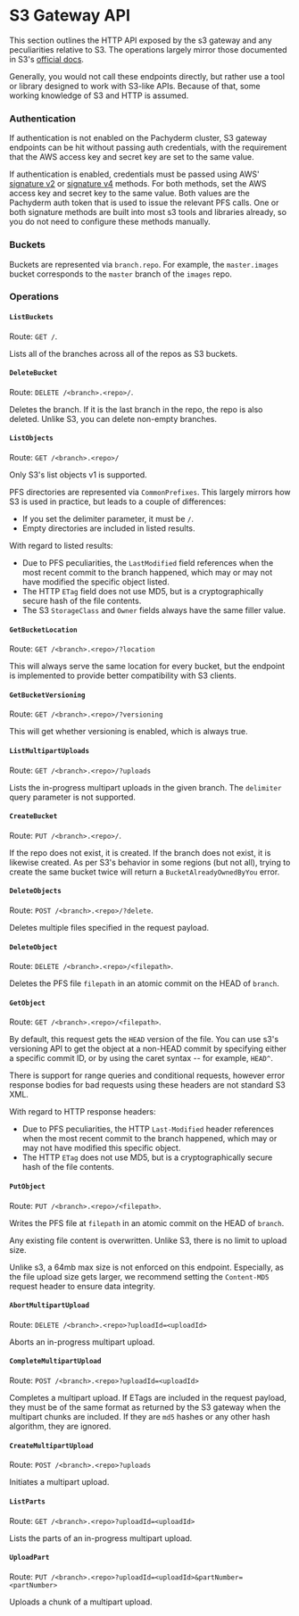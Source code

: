 # S3 Gateway API

This section outlines the HTTP API exposed by the s3 gateway and any peculiarities
relative to S3. The operations largely mirror those documented in S3's
[official docs](https://docs.aws.amazon.com/AmazonS3/latest/API/API_Operations_Amazon_Simple_Storage_Service.html).

Generally, you would not call these endpoints directly, but rather use a
tool or library designed to work with S3-like APIs. Because of that, some
working knowledge of S3 and HTTP is assumed.

### Authentication

If authentication is not enabled on the Pachyderm cluster, S3 gateway
endpoints can be hit without passing auth credentials, with the requirement that the AWS access key and secret key are set to the same value.

If authentication is enabled, credentials must be passed using AWS'
[signature v2](https://docs.aws.amazon.com/AmazonS3/latest/dev/RESTAuthentication.html)
or [signature v4](https://docs.aws.amazon.com/AmazonS3/latest/API/sig-v4-authenticating-requests.html)
methods. For both methods, set the AWS access key and secret key to the
same value. Both values are the Pachyderm auth token that is used to issue the
relevant PFS calls. One or both signature methods are built into most s3 tools
and libraries already, so you do not need to configure these methods manually.

### Buckets

Buckets are represented via `branch.repo`. For example, the `master.images`
bucket corresponds to the `master` branch of the `images` repo.

### Operations

#### `ListBuckets`

Route: `GET /`.

Lists all of the branches across all of the repos as S3 buckets.

#### `DeleteBucket`

Route: `DELETE /<branch>.<repo>/`.

Deletes the branch. If it is the last branch in the repo, the repo is also
deleted. Unlike S3, you can delete non-empty branches.

#### `ListObjects`

Route: `GET /<branch>.<repo>/`

Only S3's list objects v1 is supported.

PFS directories are represented via `CommonPrefixes`. This largely mirrors how
S3 is used in practice, but leads to a couple of differences:

* If you set the delimiter parameter, it must be `/`.
* Empty directories are included in listed results.

With regard to listed results:

* Due to PFS peculiarities, the `LastModified` field references when the most
recent commit to the branch happened, which may or may not have modified the
specific object listed.
* The HTTP `ETag` field does not use MD5, but is a cryptographically secure
hash of the file contents.
* The S3 `StorageClass` and `Owner` fields always have the same filler value.

#### `GetBucketLocation`

Route: `GET /<branch>.<repo>/?location`

This will always serve the same location for every bucket, but the endpoint
is implemented to provide better compatibility with S3 clients.

#### `GetBucketVersioning`

Route: `GET /<branch>.<repo>/?versioning`

This will get whether versioning is enabled, which is always true.

#### `ListMultipartUploads`

Route: `GET /<branch>.<repo>/?uploads`

Lists the in-progress multipart uploads in the given branch. The `delimiter` query parameter is not supported.

#### `CreateBucket`

Route: `PUT /<branch>.<repo>/`.

If the repo does not exist, it is created. If the branch does not exist, it
is likewise created. As per S3's behavior in some regions (but not all),
trying to create the same bucket twice will return a `BucketAlreadyOwnedByYou`
error.

#### `DeleteObjects`

Route: `POST /<branch>.<repo>/?delete`.

Deletes multiple files specified in the request payload.

#### `DeleteObject`

Route: `DELETE /<branch>.<repo>/<filepath>`.

Deletes the PFS file `filepath` in an atomic commit on the HEAD of `branch`.

#### `GetObject`

Route: `GET /<branch>.<repo>/<filepath>`.

By default, this request gets the `HEAD` version of the file. You can use s3's
versioning API to get the object at a non-HEAD commit by specifying either a
specific commit ID, or by using the caret syntax -- for example, `HEAD^`.

There is support for range queries and conditional requests, however error
response bodies for bad requests using these headers are not standard S3 XML.

With regard to HTTP response headers:

* Due to PFS peculiarities, the HTTP `Last-Modified` header references when
the most recent commit to the branch happened, which may or may not have
modified this specific object.
* The HTTP `ETag` does not use MD5, but is a cryptographically secure hash of
the file contents.

#### `PutObject`

Route: `PUT /<branch>.<repo>/<filepath>`.

Writes the PFS file at `filepath` in an atomic commit on the HEAD of `branch`.

Any existing file content is overwritten. Unlike S3, there is no limit to
upload size.

Unlike s3, a 64mb max size is not enforced on this endpoint. Especially,
as the file upload size gets larger, we recommend setting the `Content-MD5`
request header to ensure data integrity.

#### `AbortMultipartUpload`

Route: `DELETE /<branch>.<repo>?uploadId=<uploadId>`

Aborts an in-progress multipart upload.

#### `CompleteMultipartUpload`

Route: `POST /<branch>.<repo>?uploadId=<uploadId>`

Completes a multipart upload. If ETags are included in the request
payload, they must be of the same format as returned by the S3
gateway when the multipart chunks are included. If they are `md5`
hashes or any other hash algorithm, they are ignored.

#### `CreateMultipartUpload`

Route: `POST /<branch>.<repo>?uploads`

Initiates a multipart upload.

#### `ListParts`

Route: `GET /<branch>.<repo>?uploadId=<uploadId>`

Lists the parts of an in-progress multipart upload.

#### `UploadPart`

Route: `PUT /<branch>.<repo>?uploadId=<uploadId>&partNumber=<partNumber>`

Uploads a chunk of a multipart upload.
